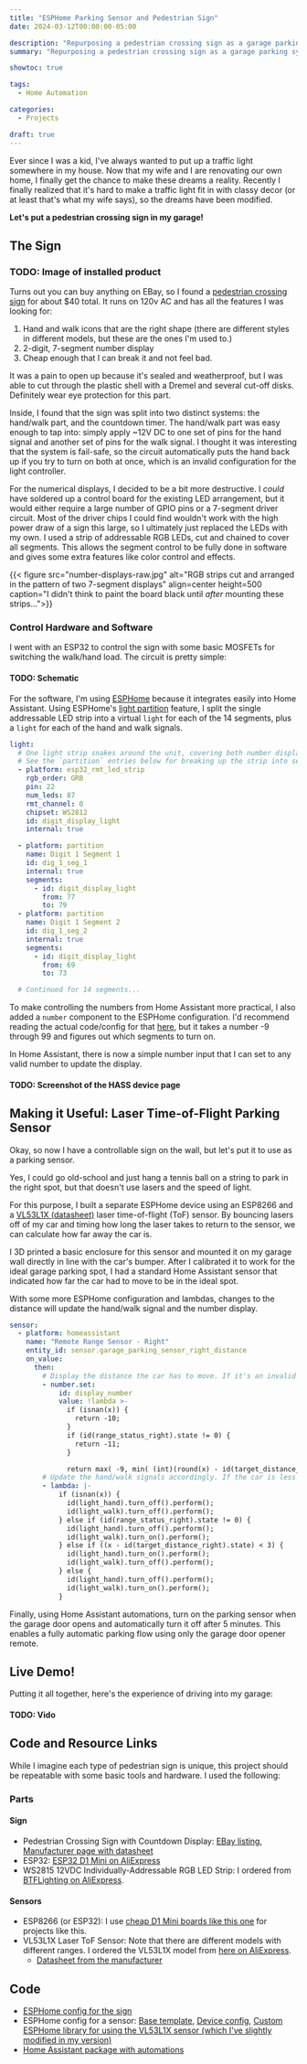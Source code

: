 ```yaml
---
title: "ESPHome Parking Sensor and Pedestrian Sign"
date: 2024-03-12T00:00:00-05:00

description: "Repurposing a pedestrian crossing sign as a garage parking system."
summary: "Repurposing a pedestrian crossing sign as a garage parking system."

showtoc: true

tags:
  - Home Automation

categories:
  - Projects

draft: true
---
```


Ever since I was a kid, I've always wanted to put up a traffic light somewhere in my house. Now that my wife and I are renovating our own home, I finally get the chance to make these dreams a reality. Recently I finally realized that it's hard to make a traffic light fit in with classy decor (or at least that's what my wife says), so the dreams have been modified.

**Let's put a pedestrian crossing sign in my garage!**

## The Sign

### TODO: Image of installed product

Turns out you can buy anything on EBay, so I found a [pedestrian crossing sign](https://www.ebay.com/itm/125992762337) for about $40 total. It runs on 120v AC and has all the features I was looking for:

1. Hand and walk icons that are the right shape (there are different styles in different models, but these are the ones I'm used to.)
2. 2-digit, 7-segment number display
3. Cheap enough that I can break it and not feel bad.

It was a pain to open up because it's sealed and weatherproof, but I was able to cut through the plastic shell with a Dremel and several cut-off disks. Definitely wear eye protection for this part.

Inside, I found that the sign was split into two distinct systems: the hand/walk part, and the countdown timer. The hand/walk part was easy enough to tap into: simply apply ~12V DC to one set of pins for the hand signal and another set of pins for the walk signal. I thought it was interesting that the system is fail-safe, so the circuit automatically puts the hand back up if you try to turn on both at once, which is an invalid configuration for the light controller.

For the numerical displays, I decided to be a bit more destructive. I _could_ have soldered up a control board for the existing LED arrangement, but it would either require a large number of GPIO pins or a 7-segment driver circuit. Most of the driver chips I could find wouldn't work with the high power draw of a sign this large, so I ultimately just replaced the LEDs with my own.
I used a strip of addressable RGB LEDs, cut and chained to cover all segments. This allows the segment control to be fully done in software and gives some extra features like color control and effects.

{{< figure src="number-displays-raw.jpg"
alt="RGB strips cut and arranged in the pattern of two 7-segment displays"
align=center
height=500
caption="I didn't think to paint the board black until _after_ mounting these strips...">}}

### Control Hardware and Software

I went with an ESP32 to control the sign with some basic MOSFETs for switching the walk/hand load. The circuit is pretty simple:

#### TODO: Schematic

For the software, I'm using [ESPHome](https://www.esphome.io/) because it integrates easily into Home Assistant.
Using ESPHome's [light partition](https://www.esphome.io/components/light/partition.html) feature, I split the single addressable LED strip into a virtual `light` for each of the 14 segments, plus a `light` for each of the hand and walk signals.

```yaml
light:
  # One light strip snakes around the unit, covering both number displays.
  # See the `partition` entries below for breaking up the strip into segments.
  - platform: esp32_rmt_led_strip
    rgb_order: GRB
    pin: 22
    num_leds: 87
    rmt_channel: 0
    chipset: WS2812
    id: digit_display_light
    internal: true

  - platform: partition
    name: Digit 1 Segment 1
    id: dig_1_seg_1
    internal: true
    segments:
      - id: digit_display_light
        from: 77
        to: 79
  - platform: partition
    name: Digit 1 Segment 2
    id: dig_1_seg_2
    internal: true
    segments:
      - id: digit_display_light
        from: 69
        to: 73

  # Continued for 14 segments...
```

To make controlling the numbers from Home Assistant more practical, I also added a `number` component to the ESPHome configuration. I'd recommend reading the actual code/config for that [here](https://github.com/corbanmailloux/home-assistant-configuration/blob/master/esphome/garage_parking_sign.yaml#L343), but it takes a number -9 through 99 and figures out which segments to turn on.

In Home Assistant, there is now a simple number input that I can set to any valid number to update the display.

#### TODO: Screenshot of the HASS device page

## Making it Useful: Laser Time-of-Flight Parking Sensor

Okay, so now I have a controllable sign on the wall, but let's put it to use as a parking sensor.

Yes, I could go old-school and just hang a tennis ball on a string to park in the right spot, but that doesn't use lasers and the speed of light.

For this purpose, I built a separate ESPHome device using an ESP8266 and a [VL53L1X (datasheet)](https://www.st.com/resource/en/datasheet/vl53l1x.pdf) laser time-of-flight (ToF) sensor. By bouncing lasers off of my car and timing how long the laser takes to return to the sensor, we can calculate how far away the car is.

I 3D printed a basic enclosure for this sensor and mounted it on my garage wall directly in line with the car's bumper. After I calibrated it to work for the ideal garage parking spot, I had a standard Home Assistant sensor that indicated how far the car had to move to be in the ideal spot.

With some more ESPHome configuration and lambdas, changes to the distance will update the hand/walk signal and the number display.

```yaml
sensor:
  - platform: homeassistant
    name: "Remote Range Sensor - Right"
    entity_id: sensor.garage_parking_sensor_right_distance
    on_value:
      then:
        # Display the distance the car has to move. If it's an invalid reading, blank the display.
        - number.set:
            id: display_number
            value: !lambda >-
              if (isnan(x)) {
                return -10;
              }
              if (id(range_status_right).state != 0) {
                return -11;
              }

              return max( -9, min( (int)(round(x) - id(target_distance_right).state), 99 ));
        # Update the hand/walk signals accordingly. If the car is less than 3 inches from the target, display the hand. Otherwise, display the walk.
        - lambda: |-
            if (isnan(x)) {
              id(light_hand).turn_off().perform();
              id(light_walk).turn_off().perform();
            } else if (id(range_status_right).state != 0) {
              id(light_hand).turn_off().perform();
              id(light_walk).turn_on().perform();
            } else if ((x - id(target_distance_right).state) < 3) {
              id(light_hand).turn_on().perform();
              id(light_walk).turn_off().perform();
            } else {
              id(light_hand).turn_off().perform();
              id(light_walk).turn_on().perform();
            }
```

Finally, using Home Assistant automations, turn on the parking sensor when the garage door opens and automatically turn it off after 5 minutes. This enables a fully automatic parking flow using only the garage door opener remote.

## Live Demo!

Putting it all together, here's the experience of driving into my garage:

#### TODO: Vido

## Code and Resource Links

While I imagine each type of pedestrian sign is unique, this project should be repeatable with some basic tools and hardware. I used the following:

### Parts

#### Sign

- Pedestrian Crossing Sign with Countdown Display: [EBay listing](https://www.ebay.com/itm/125992762337), [Manufacturer page with datasheet](https://www.eoi.com.tw/Product/Product_Detial_TS?product_id=2268)
- ESP32: [ESP32 D1 Mini on AliExpress](https://www.aliexpress.us/item/3256804611055118.html)
- WS2815 12VDC Individually-Addressable RGB LED Strip: I ordered from [BTFLighting on AliExpress](https://www.aliexpress.us/item/2251832774866810.html).

#### Sensors

- ESP8266 (or ESP32): I use [cheap D1 Mini boards like this one](https://www.aliexpress.us/item/2251832488149071.html) for projects like this.
- VL53L1X Laser ToF Sensor: Note that there are different models with different ranges. I ordered the VL53L1X model from [here on AliExpress](https://www.aliexpress.us/item/3256802905626316.html).
  - [Datasheet from the manufacturer](https://www.st.com/resource/en/datasheet/vl53l1x.pdf)

## Code

- [ESPHome config for the sign](https://github.com/corbanmailloux/home-assistant-configuration/blob/master/esphome/garage_parking_sign.yaml)
- ESPHome config for a sensor: [Base template](https://github.com/corbanmailloux/home-assistant-configuration/blob/master/esphome/common/garage_parking_sensor_base.yaml), [Device config](https://github.com/corbanmailloux/home-assistant-configuration/blob/master/esphome/garage_parking_sensor_right.yaml), [Custom ESPHome library for using the VL53L1X sensor (which I've slightly modified in my version)](https://github.com/mrtoy-me/esphome-my-components/tree/main/components/vl53l1x)
- [Home Assistant package with automations](https://github.com/corbanmailloux/home-assistant-configuration/blob/master/packages/garage_parking_sign.yaml)
